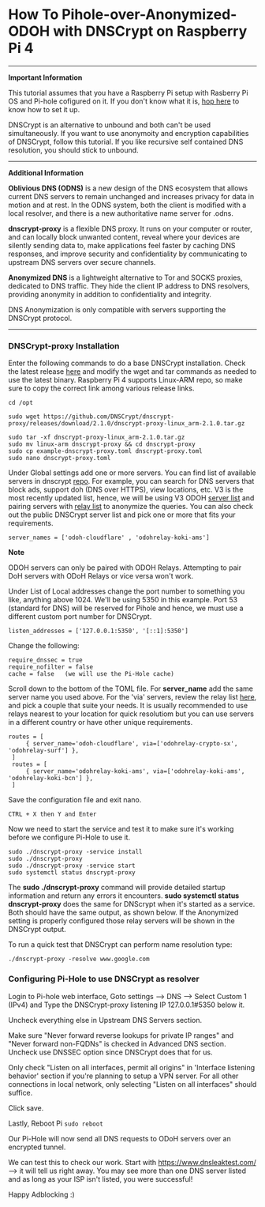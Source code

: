 # How To Pihole-over-Anonymized-ODOH with DNSCrypt on Raspberry Pi 4
 
***
**Important Information**

This tutorial assumes that you have a Raspberry Pi setup with Rasberry Pi OS and Pi-hole cofigured on it. If you don't know what it is, [hop here](https://github.com/SwaroopGiri/Pi_hole_configuration) to know how to set it up.

DNSCrypt is an alternative to unbound and both can't be used simultaneously. If you want to use anonymoity and encryption capabilities of DNSCrypt, follow this tutorial. If you like recursive self contained DNS resolution, you should stick to unbound.

***
**Additional Information**

**Oblivious DNS (ODNS)** is a new design of the DNS ecosystem that allows current DNS servers to remain unchanged and increases privacy for data in motion and at rest. In the ODNS system, both the client is modified with a local resolver, and there is a new authoritative name server for .odns.

**dnscrypt-proxy** is a flexible DNS proxy. It runs on your computer or router, and can locally block unwanted content, reveal where your devices are silently sending data to, make applications feel faster by caching DNS responses, and improve security and confidentiality by communicating to upstream DNS servers over secure channels.

**Anonymized DNS** is a lightweight alternative to Tor and SOCKS proxies, dedicated to DNS traffic. They hide the client IP address to DNS resolvers, providing anonymity in addition to confidentiality and integrity.

DNS Anonymization is only compatible with servers supporting the DNSCrypt protocol.

***  

### DNSCrypt-proxy Installation

Enter the following commands to do a base DNSCrypt installation. Check the latest release <a href="https://github.com/DNSCrypt/dnscrypt-proxy/releases">here</a> and modify the wget and tar commands as needed to use the latest binary. Raspberry Pi 4 supports Linux-ARM repo, so make sure to copy the correct link among various release links.

```
cd /opt

sudo wget https://github.com/DNSCrypt/dnscrypt-proxy/releases/download/2.1.0/dnscrypt-proxy-linux_arm-2.1.0.tar.gz

sudo tar -xf dnscrypt-proxy-linux_arm-2.1.0.tar.gz
sudo mv linux-arm dnscrypt-proxy && cd dnscrypt-proxy
sudo cp example-dnscrypt-proxy.toml dnscrypt-proxy.toml
sudo nano dnscrypt-proxy.toml
```
Under Global settings add one or more servers. You can find list of available servers in dnscrypt [repo](https://github.com/dnscrypt/dnscrypt-resolvers). For example, you can search for DNS servers that block ads, support doh (DNS over HTTPS), view locations, etc. V3 is the most recently updated list, hence, we will be using V3 ODOH [server list](https://github.com/DNSCrypt/dnscrypt-resolvers/blob/master/v3/odoh-servers.md) and pairing servers with [relay list](https://github.com/DNSCrypt/dnscrypt-resolvers/blob/master/v3/odoh-relays.md) to anonymize the queries. You can also check out the public DNSCrypt server list and pick one or more that fits your requirements. 

```
server_names = ['odoh-cloudflare' , 'odohrelay-koki-ams']
```

**Note**

ODOH servers can only be paired with ODOH Relays. Attempting to pair DoH servers with ODoH Relays or vice versa won't work.

Under List of Local addresses change the port number to something you like, anything above 1024. We'll be using 5350 in this example. Port 53 (standard for DNS) will be reserved for Pihole and hence, we must use a different custom port number for DNSCrypt.

```
listen_addresses = ['127.0.0.1:5350', '[::1]:5350']
```

Change the following:
```
require_dnssec = true   
require_nofilter = false
cache = false   (we will use the Pi-Hole cache)
```
Scroll down to the bottom of the TOML file. For **server_name** add the same server name you used above. For the 'via' servers, review the relay list <a href="https://github.com/DNSCrypt/dnscrypt-resolvers/blob/master/v3/odoh-relays.md">here</a>, and pick a couple that suite your needs. It is usually recommended to use relays nearest to your location for quick resolutiom but you can use servers in a different country or have other unique requirements. 

```
routes = [
     { server_name='odoh-cloudflare', via=['odohrelay-crypto-sx', 'odohrelay-surf'] },
 ]
 routes = [
     { server_name='odohrelay-koki-ams', via=['odohrelay-koki-ams', 'odohrelay-koki-bcn'] },
 ]
```

Save the configuration file and exit nano.
```
CTRL + X then Y and Enter
```

Now we need to start the service and test it to make sure it's working before we configure Pi-Hole to use it.
```
sudo ./dnscrypt-proxy -service install
sudo ./dnscrypt-proxy
sudo ./dnscrypt-proxy -service start
sudo systemctl status dnscrypt-proxy
```

The **sudo ./dnscrypt-proxy** command will provide detailed startup information and return any errors it encounters.  **sudo systemctl status dnscrypt-proxy** does the same for DNScrypt when it's started as a service. Both should have the same output, as shown below. If the Anonymized setting is properly configured those relay servers will be shown in the DNSCrypt output.

To run a quick test that DNSCrypt can perform name resolution type:

```
./dnscrypt-proxy -resolve www.google.com
```

### Configuring Pi-Hole to use DNSCrypt as resolver

Login to Pi-hole web interface, Goto settings --> DNS --> Select Custom 1 (IPv4) and Type the DNSCrypt-proxy listening IP 127.0.0.1#5350 below it.

Uncheck everything else in Upstream DNS Servers section.

Make sure "Never forward reverse lookups for private IP ranges" and "Never forward non-FQDNs" is checked in Advanced DNS section. Uncheck use DNSSEC option since DNSCrypt does that for us.

Only check "Listen on all interfaces, permit all origins" in 'Interface listening behavior' section if you're planning to setup a VPN server. For all other connections in local network, only selecting "Listen on all interfaces" should suffice.

Click save.

Lastly, Reboot Pi `sudo reboot`


Our Pi-Hole will now send all DNS requests to ODoH servers over an encrypted tunnel.

We can test this to check our work. Start with https://www.dnsleaktest.com/ --> it will tell us right away. You may see more than one DNS server listed and as long as your ISP isn't listed, you were successful!

Happy Adblocking :)
